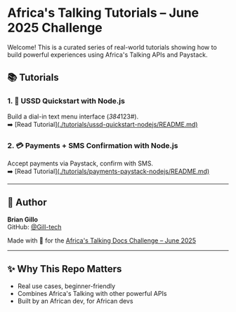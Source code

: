 # Africa's Talking Tutorials – June 2025 Challenge

Welcome! This is a curated series of real-world tutorials showing how to build powerful experiences using Africa's Talking APIs and Paystack.

## 📚 Tutorials

### 1. 📲 USSD Quickstart with Node.js  
Build a dial-in text menu interface (*384*123#).  
➡️ [Read Tutorial][(./tutorials/ussd-quickstart-nodejs/README.md)](https://github.com/Gill-tech/africas-talking-tutorials-2025/tree/main/tutorials/ussd-quickstart-nodejs/assets)

### 2. 💳 Payments + SMS Confirmation with Node.js  
Accept payments via Paystack, confirm with SMS.  
➡️ [Read Tutorial][(./tutorials/payments-paystack-nodejs/README.md)](https://github.com/Gill-tech/africas-talking-tutorials-2025/tree/main/tutorials/payments-paystack-nodejs/assets)

---

## 🙌 Author

**Brian Gillo**  
GitHub: [@Gill-tech](https://github.com/Gill-tech)

Made with 💛 for the [Africa's Talking Docs Challenge – June 2025](https://africastalking.com)

---

## ✨ Why This Repo Matters

- Real use cases, beginner-friendly
- Combines Africa's Talking with other powerful APIs
- Built by an African dev, for African devs
